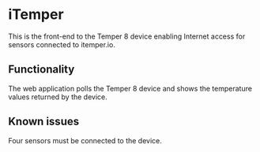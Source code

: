# iTemper

This is the front-end to the Temper 8 device enabling Internet access for sensors connected to itemper.io.

## Functionality
The web application polls the Temper 8 device and shows the temperature values returned by the device.

## Known issues
Four sensors must be connected to the device. 
